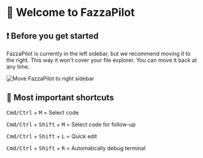 # 👋 Welcome to FazzaPilot

## ❗️ Before you get started

FazzaPilot is currently in the left sidebar, but we recommend moving it to the right. This way it won't cover your file explorer. You can move it back at any time.

![Move FazzaPilot to right sidebar](./sidebar.gif)

## 🔑 Most important shortcuts

<kbd>Cmd/Ctrl</kbd> + <kbd>M</kbd> = Select code

<kbd>Cmd/Ctrl</kbd> + <kbd>Shift</kbd> + <kbd>M</kbd> = Select code for follow-up

<kbd>Cmd/Ctrl</kbd> + <kbd>Shift</kbd> + <kbd>L</kbd> = Quick edit

<kbd>Cmd/Ctrl</kbd> + <kbd>Shift</kbd> + <kbd>R</kbd> = Automatically debug terminal
